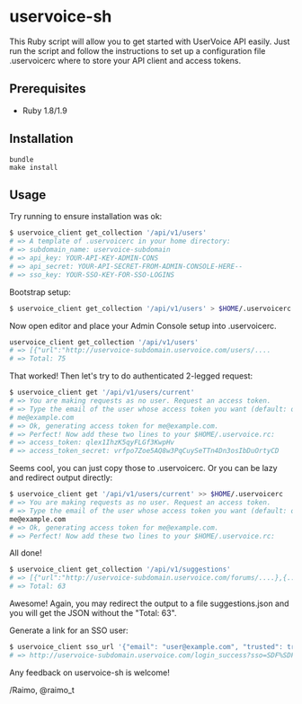 uservoice-sh
============

This Ruby script will allow you to get started with UserVoice API easily. Just run the script and follow the instructions to set up a configuration file .uservoicerc where to store your API client and access tokens.

Prerequisites
-------------

* Ruby 1.8/1.9

Installation
-----

```
bundle
make install
```

Usage
-----

Try running to ensure installation was ok:
```bash
$ uservoice_client get_collection '/api/v1/users'
# => A template of .uservoicerc in your home directory:
# => subdomain_name: uservoice-subdomain
# => api_key: YOUR-API-KEY-ADMIN-CONS
# => api_secret: YOUR-API-SECRET-FROM-ADMIN-CONSOLE-HERE--
# => sso_key: YOUR-SSO-KEY-FOR-SSO-LOGINS
```

Bootstrap setup:

```bash
$ uservoice_client get_collection '/api/v1/users' > $HOME/.uservoicerc
```

Now open editor and place your Admin Console setup into .uservoicerc.

```bash
uservoice_client get_collection '/api/v1/users'
# => [{"url":"http://uservoice-subdomain.uservoice.com/users/....
# => Total: 75
```

That worked! Then let's try to do authenticated 2-legged request:

```bash
$ uservoice_client get '/api/v1/users/current'
# => You are making requests as no user. Request an access token.
# => Type the email of the user whose access token you want (default: owner):
# me@example.com
# => Ok, generating access token for me@example.com.
# => Perfect! Now add these two lines to your $HOME/.uservoice.rc:
# => access_token: qlex1IhzK5qyFLGf3KwpHv
# => access_token_secret: vrfpo7Zoe5AQ8w3PqCuySeTTn4Dn3osIbDuOrtyCD
```

Seems cool, you can just copy those to .uservoicerc. Or you can be lazy and redirect output directly:

```bash
$ uservoice_client get '/api/v1/users/current' >> $HOME/.uservoicerc
# => You are making requests as no user. Request an access token.
# => Type the email of the user whose access token you want (default: owner):
me@example.com
# => Ok, generating access token for me@example.com.
# => Perfect! Now add these two lines to your $HOME/.uservoice.rc:
```

All done!

```bash
$ uservoice_client get_collection '/api/v1/suggestions'
# => [{"url":"http://uservoice-subdomain.uservoice.com/forums/....},{....}]
# => Total: 63
```

Awesome! Again, you may redirect the output to a file suggestions.json and you will get the JSON without the "Total: 63".

Generate a link for an SSO user:

```bash
$ uservoice_client sso_url '{"email": "user@example.com", "trusted": true }'
# => http://uservoice-subdomain.uservoice.com/login_success?sso=SDF%SDF...
```

Any feedback on uservoice-sh is welcome!

/Raimo, @raimo_t